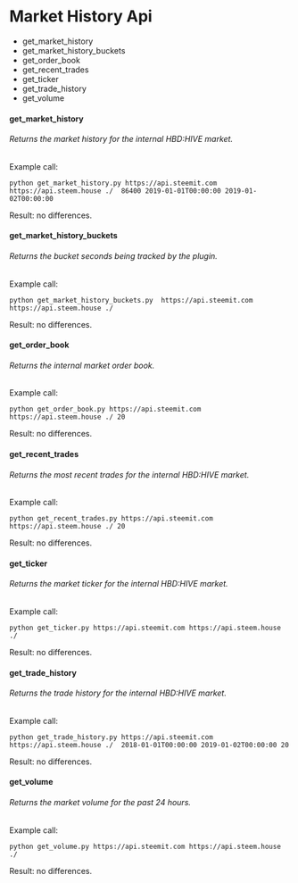 # Market History Api 
- get_market_history
- get_market_history_buckets
- get_order_book
- get_recent_trades
- get_ticker
- get_trade_history
- get_volume

#### get_market_history
###### Returns the market history for the internal HBD:HIVE market.
Example call:

`python get_market_history.py https://api.steemit.com https://api.steem.house ./ 
86400 2019-01-01T00:00:00 2019-01-02T00:00:00`

Result: no differences.

#### get_market_history_buckets
###### Returns the bucket seconds being tracked by the plugin.
Example call: 

`python get_market_history_buckets.py  https://api.steemit.com https://api.steem.house ./`

Result: no differences.

#### get_order_book
###### Returns the internal market order book.
Example call:

`python get_order_book.py https://api.steemit.com https://api.steem.house ./ 20`

Result: no differences.

#### get_recent_trades
###### Returns the most recent trades for the internal HBD:HIVE market.
Example call:

`python get_recent_trades.py https://api.steemit.com https://api.steem.house ./ 20`

Result: no differences.

#### get_ticker
###### Returns the market ticker for the internal HBD:HIVE market.
Example call:

`python get_ticker.py https://api.steemit.com https://api.steem.house ./`

Result: no differences.

#### get_trade_history
###### Returns the trade history for the internal HBD:HIVE market.
Example call:

`python get_trade_history.py https://api.steemit.com https://api.steem.house ./ 
2018-01-01T00:00:00 2019-01-02T00:00:00 20`

Result: no differences.
 
#### get_volume
###### Returns the market volume for the past 24 hours.
Example call:

`python get_volume.py https://api.steemit.com https://api.steem.house ./`

Result: no differences.